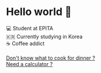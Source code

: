 # Hello world 💜
💻 Student at EPITA<br/>
🇰🇷  Currently studying in Korea<br/>
☕ Coffee addict<br/>
<br/>
[Don't know what to cook for dinner ?](https://github.com/Melosdias/whatDoWeEatTonight)<br/>
[Need a calculator ?](https://github.com/Melosdias/AbacusV2)

  <!--
**Melosdias/Melosdias** is a ✨ _special_ ✨ repository because its `README.md` (this file) appears on your GitHub profile.

Here are some ideas to get you started:

- 🔭 I’m currently working on ...
- 🌱 I’m currently learning ...
- 👯 I’m looking to collaborate on ...
- 🤔 I’m looking for help with ...
- 💬 Ask me about ...
- 📫 How to reach me: ...
- 😄 Pronouns: ...
- ⚡ Fun fact: ...
-->
